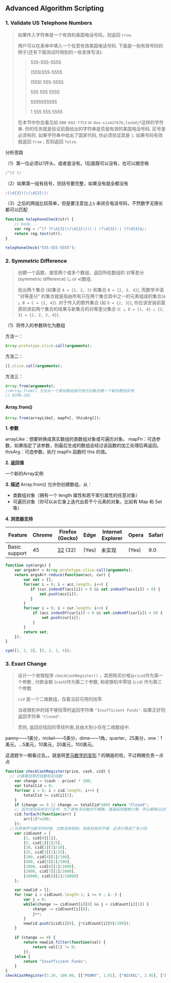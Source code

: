 

## Advanced Algorithm Scripting

### 1. Validate US Telephone Numbers

> 如果传入字符串是一个有效的美国电话号码，则返回 `true`.
>
> 用户可以在表单中填入一个任意有效美国电话号码. 下面是一些有效号码的例子(还有下面测试时用到的一些变体写法):
>
> > 555-555-5555
> >
> > (555)555-5555
> >
> > (555) 555-5555
> >
> > 555 555 5555
> >
> > 5555555555
> >
> > 1 555 555 5555
>
> 在本节中你会看见如 `800-692-7753` or `8oo-six427676;laskdjf`这样的字符串. 你的任务就是验证前面给出的字符串是否是有效的美国电话号码. 区号是必须有的. 如果字符串中给出了国家代码, 你必须验证其是 `1`. 如果号码有效就返回 `true` ; 否则返回 `false`.

分析思路

（1）第一位必须以1开头，或者是没有。1后面既可以没有，也可以跟空格

```javascript
/^1? ?/ 
```

（2）如果第一组有括号，则括号要完整，如果没有就全都没有

```javascript
/(\d{3})|\(\d{3}\)/
```

（3）之后的两组比较简单，但是要注意加上`$` 来闭合电话号码，不然数字无限长都可以匹配

```javascript
function telephoneCheck(str) {
	// body...
	var reg = /^1? ?(\d{3}|\(\d{3}\))(-| )?\d{3}(-| )?\d{4}$/;
	return reg.test(str);
}

telephoneCheck("555-555-5555");
```



### 2. Symmetric Difference

> 创建一个函数，接受两个或多个数组，返回所给数组的 对等差分(symmetric difference) (`△` or `⊕`)数组.
>
> 给出两个集合 (如集合 `A = {1, 2, 3}` 和集合 `B = {2, 3, 4}`), 而数学术语 "对等差分" 的集合就是指由所有只在两个集合其中之一的元素组成的集合(`A △ B = C = {1, 4}`). 对于传入的额外集合 (如 `D = {2, 3}`), 你应该安装前面原则求前两个集合的结果与新集合的对等差分集合 (`C △ D = {1, 4} △ {2, 3} = {1, 2, 3, 4}`).

（1）将传入的参数转化为数组

方法一：

```javascript
Array.prototype.slice.call(arguments);
```

方法二：

```javascript
[].slice.call(arguments);
```

方法三：

```javascript
Array.from(arguments);
//Array.from() 方法从一个类似数组或可迭代对象创建一个新的数组实例
// ECMA-262
```

#### Array.from()

```javascript
Array.from(arrayLike[, mapFn[, thisArg]]);
```

**1. 参数**

arrayLike：想要转换成真实数组的类数组对象或可遍历对象。
mapFn：可选参数，如果指定了该参数，则最后生成的数组会经过该函数的加工处理后再返回。
thisArg：可选参数，执行 mapFn 函数时 this 的值。

**2. 返回值**

一个新的Array实例

**3. 描述**
Array.from() 允许你创建数组，从：

- 类数组对象（拥有一个 length 属性和若干索引属性的任意对象）
- 可遍历对象（你可以从它身上迭代出若干个元素的对象，比如有 Map 和 Set 等）

**4. 浏览器支持**

| Feature       | Chrome | Firefox (Gecko)                          | Edge  | Internet Explorer | Opera | Safari |
| ------------- | ------ | ---------------------------------------- | ----- | ----------------- | ----- | ------ |
| Basic support | 45     | [32](https://developer.mozilla.org/en-US/Firefox/Releases/32) (32) | (Yes) | 未实现               | (Yes) | 9.0    |

```javascript
function sym(args) {
	var argsArr = Array.prototype.slice.call(arguments);
	return argsArr.reduce(function(acc, cur) {
		var set = [];
		for(var i = 0; i < acc.length; i++) {
		   if (cur.indexOf(acc[i]) < 0 && set.indexOf(acc[i]) < 0) {
		       set.push(acc[i]);
		   }
		}
	    for(var i = 0; i < cur.length; i++) {
		    if (acc.indexOf(cur[i]) < 0 && set.indexOf(cur[i]) < 0) {
			    set.push(cur[i]);
		    }
	    }
	    return set;
	});
}

sym([1, 2, 3], [5, 2, 1, 4]);
```



### 3. Exact Change

> 设计一个收银程序 `checkCashRegister()` ，其把购买价格(`price`)作为第一个参数 , 付款金额 (`cash`)作为第二个参数, 和收银机中零钱 (`cid`) 作为第三个参数.
>
> `cid` 是一个二维数组，存着当前可用的找零.
>
> 当收银机中的钱不够找零时返回字符串 `"Insufficient Funds"`. 如果正好则返回字符串 `"Closed"`.
>
> 否则, 返回应找回的零钱列表,且由大到小存在二维数组中.

panny——1美分，nickel——5美分，dime——1角，quarter，25美分，one：1美元，...5美元，10美元，20美元，100美元。

这道题乍一眼看过去。。就是转[罗马数字的变形](https://github.com/HuanXinyue/FreeCodeCamp/blob/master/Intermediate%20Algorithm%20Scripting/3%20roman-numeral-converter.js)？的确是的哈，不过稍微负责一点点

```javascript
function checkCashRegister(price, cash, cid) {
  // 计算要找零的钱数和总钱数
    var change = (cash - price) * 100;
    var totalCid = 0;
    for(var i = 0; i < cid.length; i++) {
    	totalCid += cid[i][1];
    }
    if (change == 0 || change == totalCid*100) return "Closed";
    // 因为找钱系统在行业中，为了避免浮点数的不精确，通通采用整数计算，所以都乘以100
    cid.forEach(function(arr) {
    	arr[1]*=100;
    });
  //在转换罗马数字的时候，次数没有限制，但是钱有时不够，必须计算减了多少回
    var cidCount = [ 
        [1, cid[0][1]], 
        [5, cid[1][1]/5], 
        [10, cid[2][1]/10], 
        [25, cid[3][1]/25], 
        [100, cid[4][1]/100],  
        [500, cid[5][1]/500],
        [1000, cid[6][1]/1000], 
        [2000, cid[7][1]/2000], 
        [10000, cid[8][1]/10000]  
    ];

    var newCid = [];
    for (var i = cidCount.length-1; i >= 0 ; i--) {
    	var j = 0;
    	while(change >= cidCount[i][0] && j < cidCount[i][1]) {
    		change -= cidCount[i][0];
    		j++;
    	}
    	newCid.push([cid[i][0], j*cidCount[i][0]/100]);
    }
    
    if (change == 0) {
    	return newCid.filter(function(val) {
    		return val[1] != 0;
    	});
    }else {
    	return "Insufficient Funds";
    }
}
checkCashRegister(3.26, 100.00, [["PENNY", 1.01], ["NICKEL", 2.05], ["DIME", 3.10], ["QUARTER", 4.25], ["ONE", 90.00], ["FIVE", 55.00], ["TEN", 20.00], ["TWENTY", 60.00], ["ONE HUNDRED", 100.00]]);
```



